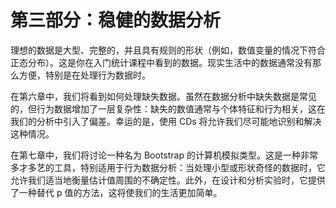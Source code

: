 # 第三部分：稳健的数据分析

理想的数据是大型、完整的，并且具有规则的形状（例如，数值变量的情况下符合正态分布）。这是你在入门统计课程中看到的数据。现实生活中的数据通常没有那么方便，特别是在处理行为数据时。

在第六章中，我们将看到如何处理缺失数据。虽然在数据分析中缺失数据是常见的，但行为数据增加了一层复杂性：缺失的数值通常与个体特征和行为相关，这在我们的分析中引入了偏差。幸运的是，使用 CDs 将允许我们尽可能地识别和解决这种情况。

在第七章中，我们将讨论一种名为 Bootstrap 的计算机模拟类型。这是一种非常多才多艺的工具，特别适用于行为数据分析：当处理小型或形状奇怪的数据时，它允许我们适当地衡量估计值周围的不确定性。此外，在设计和分析实验时，它提供了一种替代 p 值的方法，这将使我们的生活更加简单。
